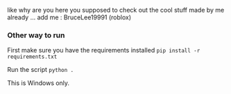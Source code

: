 like why are you here 
you supposed to check out the cool stuff made by me already
...
add me : BruceLee19991 (roblox)

### Other way to run
First make sure you have the requirements installed
`pip install -r requirements.txt`

Run the script
`python .`

This is Windows only.